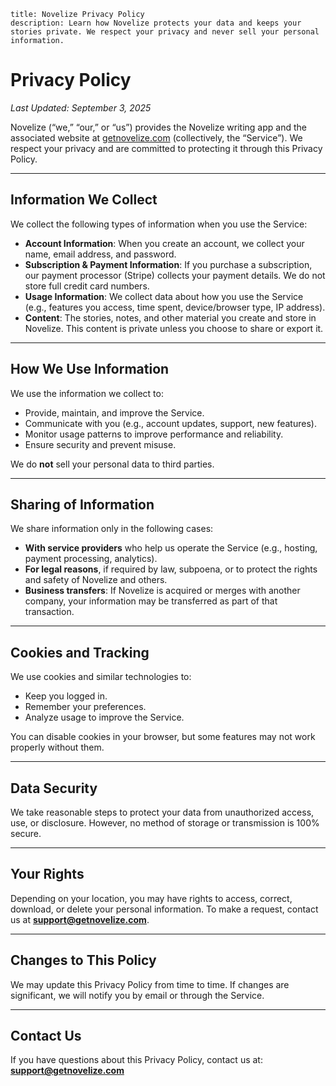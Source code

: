 ```
title: Novelize Privacy Policy
description: Learn how Novelize protects your data and keeps your stories private. We respect your privacy and never sell your personal information.
```

# Privacy Policy

_Last Updated: September 3, 2025_

Novelize (“we,” “our,” or “us”) provides the Novelize writing app and the associated website at [getnovelize.com](http://getnovelize.com) (collectively, the “Service”). We respect your privacy and are committed to protecting it through this Privacy Policy.

---

## Information We Collect

We collect the following types of information when you use the Service:

- **Account Information**: When you create an account, we collect your name, email address, and password.
- **Subscription & Payment Information**: If you purchase a subscription, our payment processor (Stripe) collects your payment details. We do not store full credit card numbers.
- **Usage Information**: We collect data about how you use the Service (e.g., features you access, time spent, device/browser type, IP address).
- **Content**: The stories, notes, and other material you create and store in Novelize. This content is private unless you choose to share or export it.

---

## How We Use Information

We use the information we collect to:

- Provide, maintain, and improve the Service.
- Communicate with you (e.g., account updates, support, new features).
- Monitor usage patterns to improve performance and reliability.
- Ensure security and prevent misuse.

We do **not** sell your personal data to third parties.

---

## Sharing of Information

We share information only in the following cases:

- **With service providers** who help us operate the Service (e.g., hosting, payment processing, analytics).
- **For legal reasons**, if required by law, subpoena, or to protect the rights and safety of Novelize and others.
- **Business transfers**: If Novelize is acquired or merges with another company, your information may be transferred as part of that transaction.

---

## Cookies and Tracking

We use cookies and similar technologies to:

- Keep you logged in.
- Remember your preferences.
- Analyze usage to improve the Service.

You can disable cookies in your browser, but some features may not work properly without them.

---

## Data Security

We take reasonable steps to protect your data from unauthorized access, use, or disclosure. However, no method of storage or transmission is 100% secure.

---

## Your Rights

Depending on your location, you may have rights to access, correct, download, or delete your personal information. To make a request, contact us at [**support@getnovelize.com**](mailto:support@getnovelize.com).

---

## Changes to This Policy

We may update this Privacy Policy from time to time. If changes are significant, we will notify you by email or through the Service.

---

## Contact Us

If you have questions about this Privacy Policy, contact us at:
[**support@getnovelize.com**](mailto:support@getnovelize.com)
